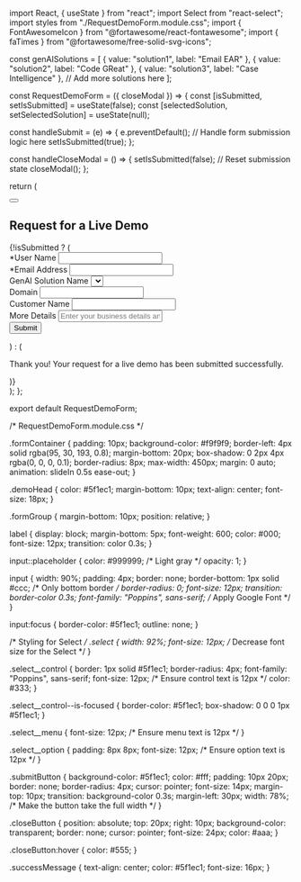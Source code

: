 import React, { useState } from "react";
import Select from "react-select";
import styles from "./RequestDemoForm.module.css";
import { FontAwesomeIcon } from "@fortawesome/react-fontawesome";
import { faTimes } from "@fortawesome/free-solid-svg-icons";

const genAISolutions = [
  { value: "solution1", label: "Email EAR" },
  { value: "solution2", label: "Code GReat" },
  { value: "solution3", label: "Case Intelligence" },
  // Add more solutions here
];

const RequestDemoForm = ({ closeModal }) => {
  const [isSubmitted, setIsSubmitted] = useState(false);
  const [selectedSolution, setSelectedSolution] = useState(null);

  const handleSubmit = (e) => {
    e.preventDefault();
    // Handle form submission logic here
    setIsSubmitted(true);
  };

  const handleCloseModal = () => {
    setIsSubmitted(false); // Reset submission state
    closeModal();
  };

  return (
    <div className={styles.formContainer}>
      <button className={styles.closeButton} onClick={handleCloseModal}>
        <FontAwesomeIcon icon={faTimes} />
      </button>
      <h2 className={styles.demoHead}>Request for a Live Demo</h2>
      {!isSubmitted ? (
        <form onSubmit={handleSubmit}>
          <div className={styles.formGroup}>
            <label>*User Name</label>
            <input type="text" required />
          </div>
          <div className={styles.formGroup}>
            <label>*Email Address</label>
            <input type="email" required />
          </div>
          <div className={styles.formGroup}>
            <label>GenAI Solution Name</label>
            <Select
              options={genAISolutions}
              value={selectedSolution}
              onChange={setSelectedSolution}
              className={styles.select}
              classNamePrefix="select"
              placeholder="Select a solution"
              isClearable
            />
          </div>
          <div className={styles.formGroup}>
            <label>Domain</label>
            <input type="text" required />
          </div>
          <div className={styles.formGroup}>
            <label>Customer Name</label>
            <input type="text" required />
          </div>
          <div className={styles.formGroup}>
            <label>More Details</label>
            <input placeholder="Enter your business details and scope of this demo in your usecase" type="text" required />
          </div>
          <button type="submit" className={styles.submitButton}>Submit</button>
        </form>
      ) : (
        <p className={styles.successMessage}>
          Thank you! Your request for a live demo has been submitted successfully.
        </p>
      )}
    </div>
  );
};

export default RequestDemoForm;




/* RequestDemoForm.module.css */

.formContainer {
  padding: 10px;
  background-color: #f9f9f9;
  border-left: 4px solid rgba(95, 30, 193, 0.8);
  margin-bottom: 20px;
  box-shadow: 0 2px 4px rgba(0, 0, 0, 0.1);
  border-radius: 8px;
  max-width: 450px;
  margin: 0 auto;
  animation: slideIn 0.5s ease-out;
}

.demoHead {
  color: #5f1ec1;
  margin-bottom: 10px;
  text-align: center;
  font-size: 18px;
}

.formGroup {
  margin-bottom: 10px;
  position: relative;
}

label {
  display: block;
  margin-bottom: 5px;
  font-weight: 600;
  color: #000;
  font-size: 12px;
  transition: color 0.3s;
}

input::placeholder {
  color: #999999; /* Light gray */
  opacity: 1;
}

input {
  width: 90%;
  padding: 4px;
  border: none;
  border-bottom: 1px solid #ccc; /* Only bottom border */
  border-radius: 0;
  font-size: 12px;
  transition: border-color 0.3s;
  font-family: "Poppins", sans-serif; /* Apply Google Font */
}

input:focus {
  border-color: #5f1ec1;
  outline: none;
}

/* Styling for Select */
.select {
  width: 92%;
  font-size: 12px; /* Decrease font size for the Select */
}

.select__control {
  border: 1px solid #5f1ec1;
  border-radius: 4px;
  font-family: "Poppins", sans-serif;
  font-size: 12px; /* Ensure control text is 12px */
  color: #333;
}

.select__control--is-focused {
  border-color: #5f1ec1;
  box-shadow: 0 0 0 1px #5f1ec1;
}

.select__menu {
  font-size: 12px; /* Ensure menu text is 12px */
}

.select__option {
  padding: 8px 8px;
  font-size: 12px; /* Ensure option text is 12px */
}

.submitButton {
  background-color: #5f1ec1;
  color: #fff;
  padding: 10px 20px;
  border: none;
  border-radius: 4px;
  cursor: pointer;
  font-size: 14px;
  margin-top: 10px;
  transition: background-color 0.3s;
  margin-left: 30px;
  width: 78%; /* Make the button take the full width */
}

.closeButton {
  position: absolute;
  top: 20px;
  right: 10px;
  background-color: transparent;
  border: none;
  cursor: pointer;
  font-size: 24px;
  color: #aaa;
}

.closeButton:hover {
  color: #555;
}

.successMessage {
  text-align: center;
  color: #5f1ec1;
  font-size: 16px;
}
